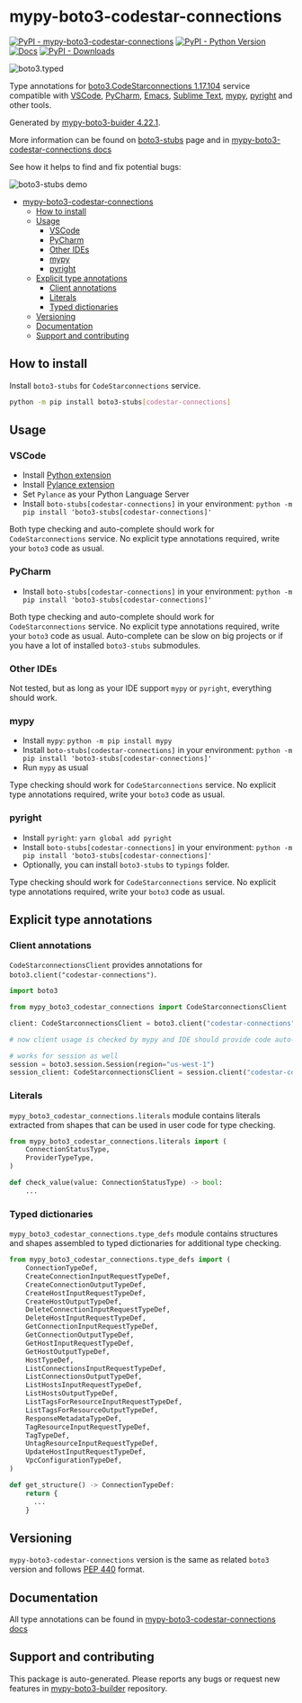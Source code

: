 <a id="mypy-boto3-codestar-connections"></a>

# mypy-boto3-codestar-connections

[![PyPI - mypy-boto3-codestar-connections](https://img.shields.io/pypi/v/mypy-boto3-codestar-connections.svg?color=blue)](https://pypi.org/project/mypy-boto3-codestar-connections)
[![PyPI - Python Version](https://img.shields.io/pypi/pyversions/mypy-boto3-codestar-connections.svg?color=blue)](https://pypi.org/project/mypy-boto3-codestar-connections)
[![Docs](https://img.shields.io/readthedocs/mypy-boto3-builder.svg?color=blue)](https://mypy-boto3-builder.readthedocs.io/)
[![PyPI - Downloads](https://img.shields.io/pypi/dw/mypy-boto3-codestar-connections?color=blue)](https://pypistats.org/packages/mypy-boto3-codestar-connections)

![boto3.typed](https://github.com/vemel/mypy_boto3_builder/raw/master/logo.png)

Type annotations for
[boto3.CodeStarconnections 1.17.104](https://boto3.amazonaws.com/v1/documentation/api/1.17.104/reference/services/codestar-connections.html#CodeStarconnections)
service compatible with [VSCode](https://code.visualstudio.com/),
[PyCharm](https://www.jetbrains.com/pycharm/),
[Emacs](https://www.gnu.org/software/emacs/),
[Sublime Text](https://www.sublimetext.com/),
[mypy](https://github.com/python/mypy),
[pyright](https://github.com/microsoft/pyright) and other tools.

Generated by
[mypy-boto3-buider 4.22.1](https://github.com/vemel/mypy_boto3_builder).

More information can be found on
[boto3-stubs](https://pypi.org/project/boto3-stubs/) page and in
[mypy-boto3-codestar-connections docs](https://vemel.github.io/boto3_stubs_docs/mypy_boto3_codestar_connections/)

See how it helps to find and fix potential bugs:

![boto3-stubs demo](https://github.com/vemel/mypy_boto3_builder/raw/master/demo.gif)

- [mypy-boto3-codestar-connections](#mypy-boto3-codestar-connections)
  - [How to install](#how-to-install)
  - [Usage](#usage)
    - [VSCode](#vscode)
    - [PyCharm](#pycharm)
    - [Other IDEs](#other-ides)
    - [mypy](#mypy)
    - [pyright](#pyright)
  - [Explicit type annotations](#explicit-type-annotations)
    - [Client annotations](#client-annotations)
    - [Literals](#literals)
    - [Typed dictionaries](#typed-dictionaries)
  - [Versioning](#versioning)
  - [Documentation](#documentation)
  - [Support and contributing](#support-and-contributing)

<a id="how-to-install"></a>

## How to install

Install `boto3-stubs` for `CodeStarconnections` service.

```bash
python -m pip install boto3-stubs[codestar-connections]
```

<a id="usage"></a>

## Usage

<a id="vscode"></a>

### VSCode

- Install
  [Python extension](https://marketplace.visualstudio.com/items?itemName=ms-python.python)
- Install
  [Pylance extension](https://marketplace.visualstudio.com/items?itemName=ms-python.vscode-pylance)
- Set `Pylance` as your Python Language Server
- Install `boto-stubs[codestar-connections]` in your environment:
  `python -m pip install 'boto3-stubs[codestar-connections]'`

Both type checking and auto-complete should work for `CodeStarconnections`
service. No explicit type annotations required, write your `boto3` code as
usual.

<a id="pycharm"></a>

### PyCharm

- Install `boto-stubs[codestar-connections]` in your environment:
  `python -m pip install 'boto3-stubs[codestar-connections]'`

Both type checking and auto-complete should work for `CodeStarconnections`
service. No explicit type annotations required, write your `boto3` code as
usual. Auto-complete can be slow on big projects or if you have a lot of
installed `boto3-stubs` submodules.

<a id="other-ides"></a>

### Other IDEs

Not tested, but as long as your IDE support `mypy` or `pyright`, everything
should work.

<a id="mypy"></a>

### mypy

- Install `mypy`: `python -m pip install mypy`
- Install `boto-stubs[codestar-connections]` in your environment:
  `python -m pip install 'boto3-stubs[codestar-connections]'`
- Run `mypy` as usual

Type checking should work for `CodeStarconnections` service. No explicit type
annotations required, write your `boto3` code as usual.

<a id="pyright"></a>

### pyright

- Install `pyright`: `yarn global add pyright`
- Install `boto-stubs[codestar-connections]` in your environment:
  `python -m pip install 'boto3-stubs[codestar-connections]'`
- Optionally, you can install `boto3-stubs` to `typings` folder.

Type checking should work for `CodeStarconnections` service. No explicit type
annotations required, write your `boto3` code as usual.

<a id="explicit-type-annotations"></a>

## Explicit type annotations

<a id="client-annotations"></a>

### Client annotations

`CodeStarconnectionsClient` provides annotations for
`boto3.client("codestar-connections")`.

```python
import boto3

from mypy_boto3_codestar_connections import CodeStarconnectionsClient

client: CodeStarconnectionsClient = boto3.client("codestar-connections")

# now client usage is checked by mypy and IDE should provide code auto-complete

# works for session as well
session = boto3.session.Session(region="us-west-1")
session_client: CodeStarconnectionsClient = session.client("codestar-connections")
```

<a id="literals"></a>

### Literals

`mypy_boto3_codestar_connections.literals` module contains literals extracted
from shapes that can be used in user code for type checking.

```python
from mypy_boto3_codestar_connections.literals import (
    ConnectionStatusType,
    ProviderTypeType,
)

def check_value(value: ConnectionStatusType) -> bool:
    ...
```

<a id="typed-dictionaries"></a>

### Typed dictionaries

`mypy_boto3_codestar_connections.type_defs` module contains structures and
shapes assembled to typed dictionaries for additional type checking.

```python
from mypy_boto3_codestar_connections.type_defs import (
    ConnectionTypeDef,
    CreateConnectionInputRequestTypeDef,
    CreateConnectionOutputTypeDef,
    CreateHostInputRequestTypeDef,
    CreateHostOutputTypeDef,
    DeleteConnectionInputRequestTypeDef,
    DeleteHostInputRequestTypeDef,
    GetConnectionInputRequestTypeDef,
    GetConnectionOutputTypeDef,
    GetHostInputRequestTypeDef,
    GetHostOutputTypeDef,
    HostTypeDef,
    ListConnectionsInputRequestTypeDef,
    ListConnectionsOutputTypeDef,
    ListHostsInputRequestTypeDef,
    ListHostsOutputTypeDef,
    ListTagsForResourceInputRequestTypeDef,
    ListTagsForResourceOutputTypeDef,
    ResponseMetadataTypeDef,
    TagResourceInputRequestTypeDef,
    TagTypeDef,
    UntagResourceInputRequestTypeDef,
    UpdateHostInputRequestTypeDef,
    VpcConfigurationTypeDef,
)

def get_structure() -> ConnectionTypeDef:
    return {
      ...
    }
```

<a id="versioning"></a>

## Versioning

`mypy-boto3-codestar-connections` version is the same as related `boto3`
version and follows [PEP 440](https://www.python.org/dev/peps/pep-0440/)
format.

<a id="documentation"></a>

## Documentation

All type annotations can be found in
[mypy-boto3-codestar-connections docs](https://vemel.github.io/boto3_stubs_docs/mypy_boto3_codestar_connections/)

<a id="support-and-contributing"></a>

## Support and contributing

This package is auto-generated. Please reports any bugs or request new features
in [mypy-boto3-builder](https://github.com/vemel/mypy_boto3_builder/issues/)
repository.
